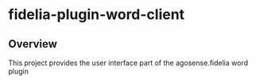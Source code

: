# fidelia-plugin-word-client
## Overview
This project provides the user interface part of the agosense.fidelia word plugin
